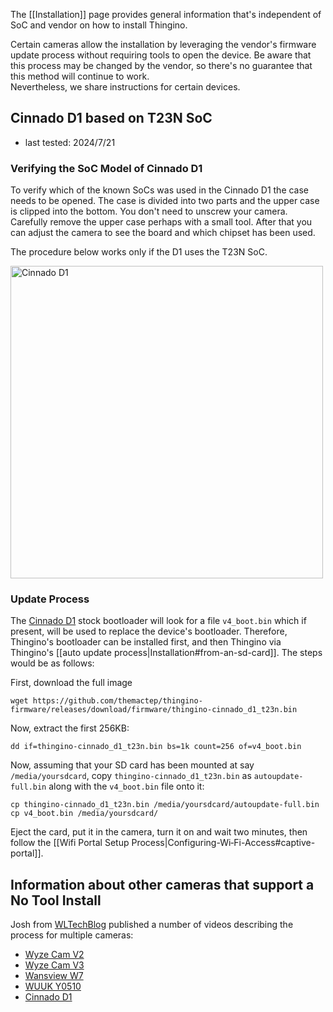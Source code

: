 The [[Installation]] page provides general information that's independent of SoC and vendor on how to install Thingino.

Certain cameras allow the installation by leveraging the vendor's firmware update process without requiring tools to open the device.
Be aware that this process may be changed by the vendor, so there's no guarantee that this method will continue to work.  
Nevertheless, we share instructions for certain devices.

## Cinnado D1 based on T23N SoC

- last tested: 2024/7/21

### Verifying the SoC Model of Cinnado D1

To verify which of the known SoCs was used in the Cinnado D1 the case needs to be opened. The case is divided into two parts and the upper case is clipped into the bottom. You don't need to unscrew your camera. Carefully remove the upper case perhaps with a small tool. After that you can adjust the camera to see the board and which chipset has been used.

The procedure below works only if the D1 uses the T23N SoC.

<img src="https://github.com/user-attachments/assets/80766e30-c062-45f7-96e8-506066560639" alt="Cinnado D1" width="500">


### Update Process

The [Cinnado D1](https://www.cinnado.com/D1) stock bootloader will look for a file `v4_boot.bin` which if present, will be used to replace the device's bootloader.
Therefore, Thingino's bootloader can be installed first, and then Thingino via Thingino's [[auto update process|Installation#from-an-sd-card]].  The steps would be as follows:

First, download the full image
```
wget https://github.com/themactep/thingino-firmware/releases/download/firmware/thingino-cinnado_d1_t23n.bin
```
Now, extract the first 256KB:
```
dd if=thingino-cinnado_d1_t23n.bin bs=1k count=256 of=v4_boot.bin
```
Now, assuming that your SD card has been mounted at say `/media/yoursdcard`, copy `thingino-cinnado_d1_t23n.bin` as `autoupdate-full.bin` along with the `v4_boot.bin` file onto it:
```
cp thingino-cinnado_d1_t23n.bin /media/yoursdcard/autoupdate-full.bin
cp v4_boot.bin /media/yoursdcard/
```
Eject the card, put it in the camera, turn it on and wait two minutes, then follow the [[Wifi Portal Setup Process|Configuring-Wi‐Fi-Access#captive-portal]].

## Information about other cameras that support a No Tool Install

Josh from [WLTechBlog](https://www.youtube.com/@wltechblog) published a number of videos describing the process for multiple cameras:

- [Wyze Cam V2](https://www.youtube.com/watch?v=1pSx_jaXfoE)
- [Wyze Cam V3](https://www.youtube.com/watch?v=SX637mrp0R0)
- [Wansview W7](https://www.youtube.com/watch?v=jCRiIljSWlw)
- [WUUK Y0510](https://www.youtube.com/watch?v=PhXbeY-PBgg)
- [Cinnado D1](https://www.youtube.com/watch?v=40MUbIXVBNI)